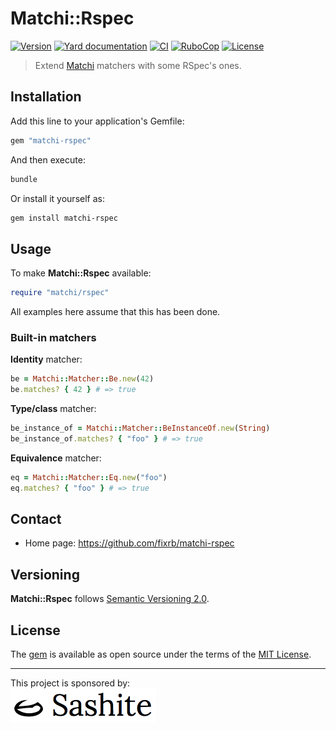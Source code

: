 # Matchi::Rspec

[![Version](https://img.shields.io/github/v/tag/fixrb/matchi-rspec?label=Version&logo=github)](https://github.com/fixrb/matchi-rspec/releases)
[![Yard documentation](https://img.shields.io/badge/Yard-documentation-blue.svg?logo=github)](https://rubydoc.info/github/fixrb/matchi-rspec/main)
[![CI](https://github.com/fixrb/matchi-rspec/workflows/CI/badge.svg?branch=main)](https://github.com/fixrb/matchi-rspec/actions?query=workflow%3Aci+branch%3Amain)
[![RuboCop](https://github.com/fixrb/matchi-rspec/workflows/RuboCop/badge.svg?branch=main)](https://github.com/fixrb/matchi-rspec/actions?query=workflow%3Arubocop+branch%3Amain)
[![License](https://img.shields.io/github/license/fixrb/matchi-rspec?label=License&logo=github)](https://github.com/fixrb/matchi-rspec/raw/main/LICENSE.md)

> Extend [Matchi](https://github.com/fixrb/matchi) matchers with some RSpec's ones.

## Installation

Add this line to your application's Gemfile:

```ruby
gem "matchi-rspec"
```

And then execute:

```sh
bundle
```

Or install it yourself as:

```sh
gem install matchi-rspec
```

## Usage

To make __Matchi::Rspec__ available:

```ruby
require "matchi/rspec"
```

All examples here assume that this has been done.

### Built-in matchers

**Identity** matcher:

```ruby
be = Matchi::Matcher::Be.new(42)
be.matches? { 42 } # => true
```

**Type/class** matcher:

```ruby
be_instance_of = Matchi::Matcher::BeInstanceOf.new(String)
be_instance_of.matches? { "foo" } # => true
```

**Equivalence** matcher:

```ruby
eq = Matchi::Matcher::Eq.new("foo")
eq.matches? { "foo" } # => true
```

## Contact

* Home page: https://github.com/fixrb/matchi-rspec

## Versioning

__Matchi::Rspec__ follows [Semantic Versioning 2.0](https://semver.org/).

## License

The [gem](https://rubygems.org/gems/matchi-rspec) is available as open source under the terms of the [MIT License](https://opensource.org/licenses/MIT).

***

<p>
  This project is sponsored by:<br />
  <a href="https://sashite.com/"><img
    src="https://github.com/fixrb/matchi-rspec/raw/main/img/sashite.png"
    alt="Sashite" /></a>
</p>
